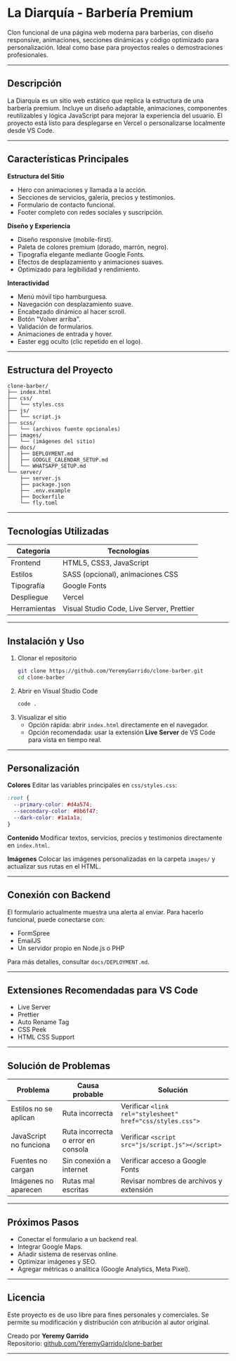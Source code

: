# La Diarquía - Barbería Premium

Clon funcional de una página web moderna para barberías, con diseño responsive, animaciones, secciones dinámicas y código optimizado para personalización. Ideal como base para proyectos reales o demostraciones profesionales.

---

## Descripción

La Diarquía es un sitio web estático que replica la estructura de una barbería premium. Incluye un diseño adaptable, animaciones, componentes reutilizables y lógica JavaScript para mejorar la experiencia del usuario. El proyecto está listo para desplegarse en Vercel o personalizarse localmente desde VS Code.

---

## Características Principales

**Estructura del Sitio**
- Hero con animaciones y llamada a la acción.
- Secciones de servicios, galería, precios y testimonios.
- Formulario de contacto funcional.
- Footer completo con redes sociales y suscripción.

**Diseño y Experiencia**
- Diseño responsive (mobile-first).
- Paleta de colores premium (dorado, marrón, negro).
- Tipografía elegante mediante Google Fonts.
- Efectos de desplazamiento y animaciones suaves.
- Optimizado para legibilidad y rendimiento.

**Interactividad**
- Menú móvil tipo hamburguesa.
- Navegación con desplazamiento suave.
- Encabezado dinámico al hacer scroll.
- Botón "Volver arriba".
- Validación de formularios.
- Animaciones de entrada y hover.
- Easter egg oculto (clic repetido en el logo).

---

## Estructura del Proyecto

```
clone-barber/
├── index.html
├── css/
│   └── styles.css
├── js/
│   └── script.js
├── scss/
│   └── (archivos fuente opcionales)
├── images/
│   └── (imágenes del sitio)
├── docs/
│   ├── DEPLOYMENT.md
│   ├── GOOGLE_CALENDAR_SETUP.md
│   └── WHATSAPP_SETUP.md
└── server/
    ├── server.js
    ├── package.json
    ├── .env.example
    ├── Dockerfile
    └── fly.toml
```

---

## Tecnologías Utilizadas

| Categoría | Tecnologías |
|------------|-------------|
| Frontend | HTML5, CSS3, JavaScript |
| Estilos | SASS (opcional), animaciones CSS |
| Tipografía | Google Fonts |
| Despliegue | Vercel |
| Herramientas | Visual Studio Code, Live Server, Prettier |

---

## Instalación y Uso

1. Clonar el repositorio  
   ```bash
   git clone https://github.com/YeremyGarrido/clone-barber.git
   cd clone-barber
   ```
2. Abrir en Visual Studio Code  
   ```bash
   code .
   ```
3. Visualizar el sitio  
   - Opción rápida: abrir `index.html` directamente en el navegador.  
   - Opción recomendada: usar la extensión **Live Server** de VS Code para vista en tiempo real.

---

## Personalización

**Colores**
Editar las variables principales en `css/styles.css`:
```css
:root {
  --primary-color: #d4a574;
  --secondary-color: #8b6f47;
  --dark-color: #1a1a1a;
}
```

**Contenido**
Modificar textos, servicios, precios y testimonios directamente en `index.html`.

**Imágenes**
Colocar las imágenes personalizadas en la carpeta `images/` y actualizar sus rutas en el HTML.

---

## Conexión con Backend

El formulario actualmente muestra una alerta al enviar. Para hacerlo funcional, puede conectarse con:
- FormSpree
- EmailJS
- Un servidor propio en Node.js o PHP

Para más detalles, consultar `docs/DEPLOYMENT.md`.

---

## Extensiones Recomendadas para VS Code

- Live Server  
- Prettier  
- Auto Rename Tag  
- CSS Peek  
- HTML CSS Support  

---

## Solución de Problemas

| Problema | Causa probable | Solución |
|-----------|----------------|-----------|
| Estilos no se aplican | Ruta incorrecta | Verificar `<link rel="stylesheet" href="css/styles.css">` |
| JavaScript no funciona | Ruta incorrecta o error en consola | Verificar `<script src="js/script.js"></script>` |
| Fuentes no cargan | Sin conexión a internet | Verificar acceso a Google Fonts |
| Imágenes no aparecen | Rutas mal escritas | Revisar nombres de archivos y extensión |

---

## Próximos Pasos

- Conectar el formulario a un backend real.  
- Integrar Google Maps.  
- Añadir sistema de reservas online.  
- Optimizar imágenes y SEO.  
- Agregar métricas o analítica (Google Analytics, Meta Pixel).  

---

## Licencia

Este proyecto es de uso libre para fines personales y comerciales. Se permite su modificación y distribución con atribución al autor original.

Creado por **Yeremy Garrido**  
Repositorio: [github.com/YeremyGarrido/clone-barber](https://github.com/YeremyGarrido/clone-barber)

---

